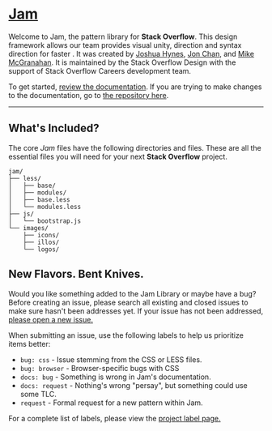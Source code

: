 [Jam](http://stackexchange.github.io/jamdoxx/)
=====

Welcome to Jam, the pattern library for **Stack Overflow**. This design framework allows our team provides visual unity, direction and syntax direction for faster . It was created by [Joshua Hynes](https://twitter.com/hellohynes), [Jon Chan](https://twitter.com/JonHMChan), and [Mike McGranahan](https://twitter.com/lunalot). It is maintained by the Stack Overflow Design with the support of Stack Overflow Careers development team.

To get started, [review the documentation](http://stackexchange.github.io/jamdoxx/). If you are trying to make changes to the documentation, go to [the repository here](https://github.com/StackExchange/jamdoxx).

---

## What's Included?
The core *Jam* files have the following directories and files. These are all the essential files you will need for your next **Stack Overflow** project.

```
jam/
├── less/
│   ├── base/
│   ├── modules/
│   ├── base.less
│   └── modules.less
├── js/
│   └── bootstrap.js
└── images/
    ├── icons/
    ├── illos/
    └── logos/
```

## New Flavors. Bent Knives.

Would you like something added to the Jam Library or maybe have a bug? Before creating an issue, please search all existing and closed issues to make sure hasn't been addresses yet. If your issue has not been addressed, [please open a new issue.](https://github.com/StackExchange/jam/issues/new)

When submitting an issue, use the following labels to help us prioritize items better:

 - `bug: css` - Issue stemming from the CSS or LESS files.
 - `bug: browser` - Browser-specific bugs with CSS
 - `docs: bug` - Something is wrong in Jam's documentation.
 - `docs: request` - Nothing's wrong "persay", but something could use some TLC.
 - `request` - Formal request for a new pattern within Jam.

 For a complete list of labels, please view the [project label page.](https://github.com/StackExchange/jam/labels)
